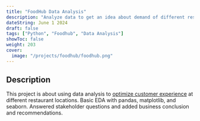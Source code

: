 ```yaml
---
title: "FoodHub Data Analysis"
description: "Analyze data to get an idea about demand of different restaurants to optimize customer experience."
dateString: June 1 2024
draft: false
tags: ["Python", "Foodhub", "Data Analysis"]
showToc: false
weight: 203
cover:
  image: "/projects/foodhub/foodhub.png"
---
```


<!-- ### 🔗 [Colab Notebook](https://colab.research.google.com/drive/1Q553uslYW3Ho6P1G46SOEDxOS_VmHXfJ) -->

## Description

This project is about using data analysis to [optimize customer experience](<https://github.com/RJUNCC/Projects_Challenges/blob/main/Great_Learning_Projects/Foodhub_DA/nbs/FDS_Project_LearnerNotebook_FullCode%20(1).ipynb>) at different restaurant locations. Basic EDA with pandas, matplotlib, and seaborn. Answered stakeholder questions and added business conclusion and recommendations.

<!-- ![Attention Mechanism](/projects/news_articles/Screenshot_1.png) -->
